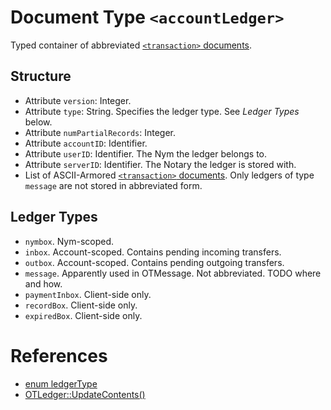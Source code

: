 # Document Type `<accountLedger>`

Typed container of abbreviated [`<transaction>` documents](transaction.md).

## Structure

* Attribute `version`: Integer.
* Attribute `type`: String. Specifies the ledger type. See _Ledger Types_ below.
* Attribute `numPartialRecords`: Integer.
* Attribute `accountID`: Identifier.
* Attribute `userID`: Identifier. The Nym the ledger belongs to.
* Attribute `serverID`: Identifier. The Notary the ledger is stored with.
* List of ASCII-Armored [`<transaction>` documents](transaction.md). Only
  ledgers of type `message` are not stored in abbreviated form.

## Ledger Types

* `nymbox`. Nym-scoped.
* `inbox`. Account-scoped. Contains pending incoming transfers.
* `outbox`. Account-scoped. Contains pending outgoing transfers.
* `message`. Apparently used in OTMessage. Not abbreviated. TODO where and how.
* `paymentInbox`. Client-side only.
* `recordBox`. Client-side only.
* `expiredBox`. Client-side only.


# References

* [enum ledgerType](https://github.com/Open-Transactions/opentxs/blob/682fd05f/include/opentxs/core/OTLedger.hpp#L181)
* [OTLedger::UpdateContents()](https://github.com/Open-Transactions/opentxs/blob/682fd05f/src/core/OTLedger.cpp#L1779)

